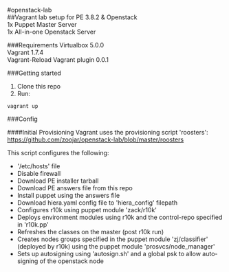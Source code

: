 #openstack-lab  
##Vagrant lab setup for PE 3.8.2 & Openstack  
1x Puppet Master Server  
1x All-in-one Openstack Server   

###Requirements
Virtualbox 5.0.0  
Vagrant 1.7.4  
Vagrant-Reload Vagrant plugin 0.0.1  


###Getting started  
1. Clone this repo  
2. Run:   
```  
vagrant up  

```



###Config

####Initial Provisioning
Vagrant uses the provisioning script 'roosters':  
https://github.com/zoojar/openstack-lab/blob/master/roosters  
  

This script configures the following:
- '/etc/hosts' file
- Disable firewall
- Download PE installer tarball
- Download PE answers file from this repo
- Install puppet using the answers file
- Download hiera.yaml config file to 'hiera_config' filepath
- Configures r10k using puppet module 'zack/r10k'
- Deploys environment modules using r10k and the control-repo specified in 'r10k.pp'
- Refreshes the classes on the master (post r10k run)
- Creates nodes groups specified in the puppet module 'zj/classifier' (deployed by r10k) using the puppet module 'prosvcs/node_manager'
- Sets up autosigning using 'autosign.sh' and a global psk to allow auto-signing of the openstack node




